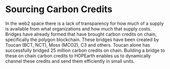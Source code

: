 # Sourcing Carbon Credits

In the web2 space there is a lack of transparency for how much of a supply is available from what organizations and how much that supply costs. Bridges have already formed that have brought carbon credits on chain, specifically the polygon blockchain. These bridges have been created by Toucan (BCT, NCT), Moss (MCO2), C3 and others. Toucan alone has successfully bridged 25 million carbon credits on chain. Building a bridge to these on chain carbon credits to HOPEarth enables us to dynamically channel these credits and send them efficiently in small units.
